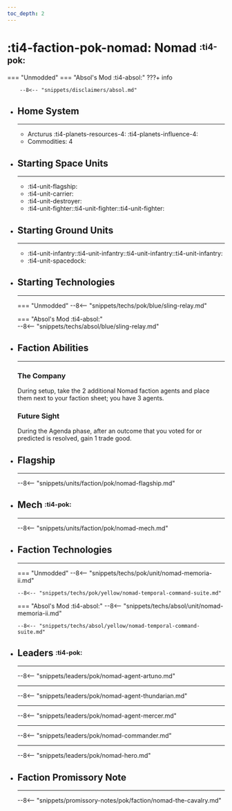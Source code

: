 ```yaml
---
toc_depth: 2
---
```


# :ti4-faction-pok-nomad: Nomad <sup><sub>:ti4-pok:</sub></sup>
=== "Unmodded"
=== "Absol's Mod :ti4-absol:" 
    ???+ info

        --8<-- "snippets/disclaimers/absol.md"

<div class="grid cards" markdown>

-   ## __Home System__

    ---

    * Arcturus :ti4-planets-resources-4: :ti4-planets-influence-4:
    * Commodities: 4

</div>

<div class="grid cards" markdown>

-   ## __Starting Space Units__

    ---

    * :ti4-unit-flagship:
    * :ti4-unit-carrier:
    * :ti4-unit-destroyer:
    * :ti4-unit-fighter::ti4-unit-fighter::ti4-unit-fighter:

-   ## __Starting Ground Units__

    ---

    * :ti4-unit-infantry::ti4-unit-infantry::ti4-unit-infantry::ti4-unit-infantry:
    * :ti4-unit-spacedock:

-   ## __Starting Technologies__

    ---
    === "Unmodded"
        --8<-- "snippets/techs/pok/blue/sling-relay.md"

    === "Absol's Mod :ti4-absol:"  
        --8<-- "snippets/techs/absol/blue/sling-relay.md"

-   ## __Faction Abilities__

    ---
    ### **The Company**
    
    During setup, take the 2 additional Nomad faction agents and place them next to your faction sheet; you have 3 agents.

    ### **Future Sight**

    During the Agenda phase, after an outcome that you voted for or predicted is resolved, gain 1 trade good.

-   ## __Flagship__

    ---
    --8<-- "snippets/units/faction/pok/nomad-flagship.md"

-   ## __Mech__ <sup><sub>:ti4-pok:</sub></sup>

    ---
    --8<-- "snippets/units/faction/pok/nomad-mech.md"

-   ## __Faction Technologies__

    ---
    === "Unmodded"
        --8<-- "snippets/techs/pok/unit/nomad-memoria-ii.md"

        --8<-- "snippets/techs/pok/yellow/nomad-temporal-command-suite.md"

    === "Absol's Mod :ti4-absol:"
        --8<-- "snippets/techs/absol/unit/nomad-memoria-ii.md"

        --8<-- "snippets/techs/absol/yellow/nomad-temporal-command-suite.md"

-   ## __Leaders__ <sup><sub>:ti4-pok:</sub></sup>

    ---
    
    --8<-- "snippets/leaders/pok/nomad-agent-artuno.md"

    ---
    
    --8<-- "snippets/leaders/pok/nomad-agent-thundarian.md"

    ---
    
    --8<-- "snippets/leaders/pok/nomad-agent-mercer.md"

    ---

    --8<-- "snippets/leaders/pok/nomad-commander.md"

    ---

    --8<-- "snippets/leaders/pok/nomad-hero.md"

-   ## __Faction Promissory Note__

    ---
    --8<-- "snippets/promissory-notes/pok/faction/nomad-the-cavalry.md"

</div>